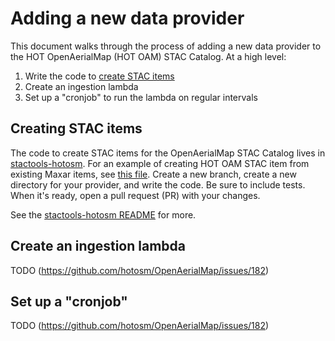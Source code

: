# Adding a new data provider

This document walks through the process of adding a new data provider to the HOT OpenAerialMap (HOT OAM) STAC Catalog.
At a high level:

1. Write the code to [create STAC items](https://github.com/hotosm/stactools-hotosm/)
2. Create an ingestion lambda
3. Set up a "cronjob" to run the lambda on regular intervals

## Creating STAC items

The code to create STAC items for the OpenAerialMap STAC Catalog lives in [stactools-hotosm](https://github.com/hotosm/stactools-hotosm/).
For an example of creating HOT OAM STAC item from existing Maxar items, see [this file](https://github.com/hotosm/stactools-hotosm/blob/main/src/stactools/hotosm/maxar/stac.py).
Create a new branch, create a new directory for your provider, and write the code.
Be sure to include tests.
When it's ready, open a pull request (PR) with your changes.

See the [stactools-hotosm README](https://github.com/hotosm/stactools-hotosm/blob/main/README.md) for more.

## Create an ingestion lambda

TODO (<https://github.com/hotosm/OpenAerialMap/issues/182>)

## Set up a "cronjob"

TODO (<https://github.com/hotosm/OpenAerialMap/issues/182>)
